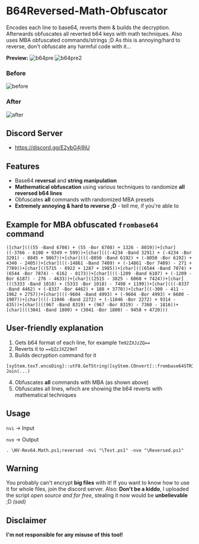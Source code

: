 # B64Reversed-Math-Obfuscator
Encodes each line to base64, reverts them & builds the decryption. Afterwards obfuscates all reverted b64 keys with math techniques. Also uses MBA obfuscated commands/strings ;D
As this is annoying/hard to reverse, don't obfuscate any harmful code with it...

**Preview:**
![b64pre](https://github.com/5Noxi/B64Reversed-Math/blob/main/NV-RevMath1.png?raw=true)
![b64pre2](https://github.com/5Noxi/B64Reversed-Math/blob/main/NV-RevMath2.png?raw=true)
### Before
![before](https://github.com/5Noxi/B64Reversed-Math/blob/main/Before.png?raw=true) 
### After
![after](https://github.com/5Noxi/B64Reversed-Math/blob/main/After.png?raw=true)

## Discord Server 
- https://discord.gg/E2ybG4j9jU

## Features
- Base64 **reversal** and **string manipulation**
- **Mathematical obfuscation** using various techniques to randomize **all reversed b64 lines**
- Obfuscates **all** commands with randomized MBA presets
- **Extremely annoying & hard to reverse ;D** - tell me, if you're able to 

## Example for MBA obfuscated `frombase64` command
```
([char](((55 -Band 6708) + (55 -Bor 6708) + 1326 - 8019))+[char]((-3766 - 6100 + 9349 + 599))+[char](((-4234 -Band 3291) + (-4234 -Bor 3291) - 8845 + 9867))+[char](((-8050 -Band 6192) + (-8050 -Bor 6192) + 4340 - 2405))+[char](((-14861 -Band 7409) + (-14861 -Bor 7409) - 271 + 7789))+[char]((5715 - 8922 + 1287 + 1985))+[char](((6544 -Band 7874) + (6544 -Bor 7874) - 6162 - 8173))+[char](((-1209 -Band 6187) + (-1209 -Bor 6187) - 276 - 4633))+[char]((2515 - 3825 - 6060 + 7424))+[char](((5333 -Band 1018) + (5333 -Bor 1018) - 7498 + 1199))+[char](((-8337 -Band 4462) + (-8337 -Bor 4462) + 188 + 3770))+[char]((-300 - 411 - 1962 + 2757))+[char](((-9604 -Band 4993) + (-9604 -Bor 4993) + 6600 - 1907))+[char](((-11046 -Band 2272) + (-11046 -Bor 2272) + 9314 - 435))+[char](((967 -Band 8319) + (967 -Bor 8319) - 7360 - 1816))+[char](((3041 -Band 1800) + (3041 -Bor 1800) - 9458 + 4720)))
```

## User-friendly explanation
1. Gets b64 format of each line, for example `Tm92ZXJzZQ==`
2. Reverts it to `==QZzJXZ29mT`
3. Builds decryption command for it
```
[syStem.texT.encoDing]::utF8.GeTString([syStem.COnvert]::frombase64STRING(-Join(...)
```
4. Obfuscates **all** commands with MBA (as shown above)
5. Obfuscates all lines, which are showing the b64 reverts with mathematical techniques

## Usage
`nvi` -> Input

`nvo` -> Output

`. \NV-Rev64.Math.ps1;reversed -nvi "\Test.ps1" -nvo "\Reversed.ps1"`

## Warning
You probably can't encrypt **big files** with it! If you want to know how to use it for whole files, join the discord server.
Also: **Don't be a kiddo**, I uploaded the script *open source and for free*, stealing it now would be **unbelievable** ;D *(sad)* 

## Disclaimer 
**I'm not responsible for any misuse of this tool!**

